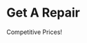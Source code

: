 <!-- Kyla Thomas, Mod. 4 project-->
<html>
<body>
<h1>Get A Repair</h1>
  <p>Competitive Prices!</p>
</body>
</html>

